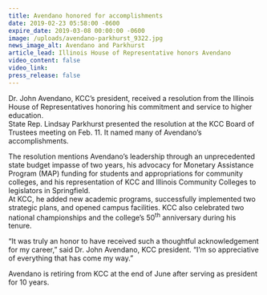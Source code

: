 ```yaml
---
title: Avendano honored for accomplishments
date: 2019-02-23 05:58:00 -0600
expire_date: 2019-03-08 00:00:00 -0600
image: /uploads/avendano-parkhurst_9322.jpg
news_image_alt: Avendano and Parkhurst
article_lead: Illinois House of Representative honors Avendano
video_content: false
video_link:
press_release: false
---
```


Dr. John Avendano, KCC’s president, received a resolution from the Illinois House of Representatives honoring his commitment and service to higher education.<br>State Rep. Lindsay Parkhurst presented the resolution at the KCC Board of Trustees meeting on Feb. 11. It named many of Avendano’s accomplishments.

The resolution mentions Avendano’s leadership through an unprecedented state budget impasse of two years, his advocacy for Monetary Assistance Program (MAP) funding for students and appropriations for community colleges, and his representation of KCC and Illinois Community Colleges to legislators in Springfield.<br>At KCC, he added new academic programs, successfully implemented two strategic plans, and opened campus facilities. KCC also celebrated two national championships and the college’s 50<sup>th</sup> anniversary during his tenure.

“It was truly an honor to have received such a thoughtful acknowledgement for my career,” said Dr. John Avendano, KCC president. “I’m so appreciative of everything that has come my way.”

Avendano is retiring from KCC at the end of June after serving as president for 10 years.
